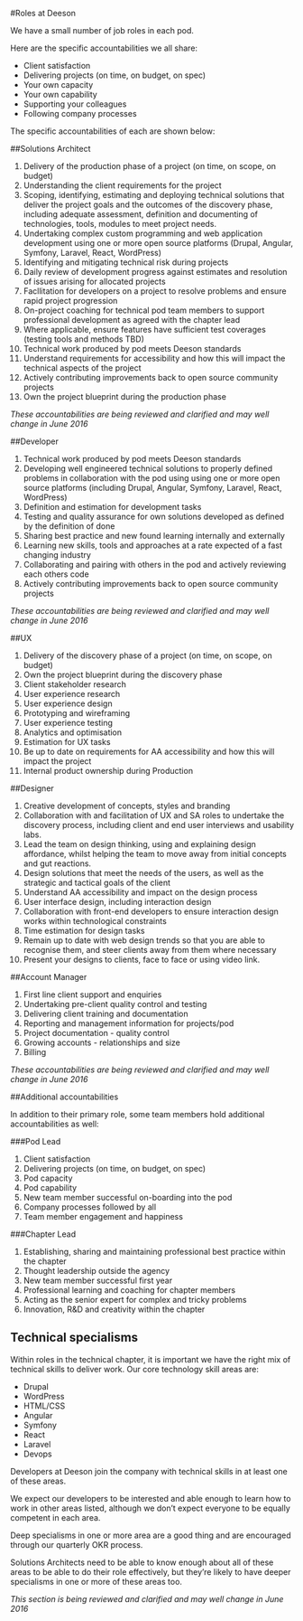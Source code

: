 #Roles at Deeson

We have a small number of job roles in each pod.

Here are the specific accountabilities we all share:

- Client satisfaction
- Delivering projects (on time, on budget, on spec)
- Your own capacity
- Your own capability
- Supporting your colleagues
- Following company processes


The specific accountabilities of each are shown below:

##Solutions Architect

1. Delivery of the production phase of a project (on time, on scope, on budget)
2. Understanding the client requirements for the project
3. Scoping, identifying, estimating and deploying technical solutions that deliver the project goals and the outcomes of the discovery phase, including adequate assessment, definition and documenting of technologies, tools, modules to meet project needs.
4. Undertaking complex custom programming and web application development using one or more open source platforms (Drupal, Angular, Symfony, Laravel, React, WordPress)
5. Identifying and mitigating technical risk during projects
6. Daily review of development progress against estimates and resolution of issues arising for allocated projects
7. Facllitation for developers on a project to resolve problems and ensure rapid project progression
8. On-project coaching for technical pod team members to support professional development as agreed with the chapter lead
9. Where applicable, ensure features have sufficient test coverages (testing tools and methods TBD)
10. Technical work produced by pod meets Deeson standards
11. Understand requirements for accessibility and how this will impact the technical aspects of the project
12. Actively contributing improvements back to open source community projects
13. Own the project blueprint during the production phase

*These accountabilities are being reviewed and clarified and may well change in June 2016*

##Developer

1. Technical work produced by pod meets Deeson standards
2. Developing well engineered technical solutions to properly defined problems in collaboration with the pod using using one or more open source platforms (including Drupal, Angular, Symfony, Laravel, React, WordPress)
3. Definition and estimation for development tasks
4. Testing and quality assurance for own solutions developed as defined by the definition of done
5. Sharing best practice and new found learning internally and externally
6. Learning new skills, tools and approaches at a rate expected of a fast changing industry
7. Collaborating and pairing with others in the pod and actively reviewing each others code
8. Actively contributing improvements back to open source community projects

*These accountabilities are being reviewed and clarified and may well change in June 2016*

##UX

1. Delivery of the discovery phase of a project  (on time, on scope, on budget)
2. Own the project blueprint during the discovery phase
3. Client stakeholder research
4. User experience research 
5. User experience design
6. Prototyping and wireframing
7. User experience testing
8. Analytics and optimisation
9. Estimation for UX tasks
10. Be up to date on requirements for AA accessibility and how this will impact the project
11. Internal product ownership during Production

##Designer

1. Creative development of concepts, styles and branding
2. Collaboration with and facilitation of UX and SA roles to undertake the discovery process, including client and end user interviews and usability labs.
3. Lead the team on design thinking, using and explaining design affordance, whilst helping the team to move away from initial concepts and gut reactions.
4. Design solutions that meet the needs of the users, as well as the strategic and tactical goals of the client
5. Understand AA accessibility and impact on the design process
6. User interface design, including interaction design
7. Collaboration with front-end developers to ensure interaction design works within technological constraints
8. Time estimation for design tasks
9. Remain up to date with web design trends so that you are able to recognise them, and steer clients away from them where necessary
10. Present your designs to clients, face to face or using video link.

##Account Manager

1. First line client support and enquiries
2. Undertaking pre-client quality control and testing
3. Delivering client training and documentation
4. Reporting and management information for projects/pod
5. Project documentation - quality control
6. Growing accounts - relationships and size
7. Billing

*These accountabilities are being reviewed and clarified and may well change in June 2016*

##Additional accountabilities

In addition to their primary role, some team members hold additional accountabilities as well:

###Pod Lead

1. Client satisfaction
2. Delivering projects (on time, on budget, on spec)
3. Pod capacity
4. Pod capability
5. New team member successful on-boarding into the pod
6. Company processes followed by all
7. Team member engagement and happiness

###Chapter Lead

1. Establishing, sharing and maintaining professional best practice within the chapter 
2. Thought leadership outside the agency
3. New team member successful first year
4. Professional learning and coaching for chapter members
5. Acting as the senior expert for complex and tricky problems 
6. Innovation, R&D and creativity within the chapter

## Technical specialisms

Within roles in the technical chapter, it is important we have the right mix of technical skills to deliver work. Our core technology skill areas are:

- Drupal
- WordPress
- HTML/CSS
- Angular
- Symfony
- React
- Laravel
- Devops

Developers at Deeson join the company with technical skills in at least one of these areas. 

We expect our developers to be interested and able enough to learn how to work in other areas listed, although we don’t expect everyone to be equally competent in each area. 

Deep specialisms in one or more area are a good thing and are encouraged through our quarterly OKR process.

Solutions Architects need to be able to know enough about all of these areas to be able to do their role effectively, but they’re likely to have deeper specialisms in one or more of these areas too.

*This section is being reviewed and clarified and may well change in June 2016*
